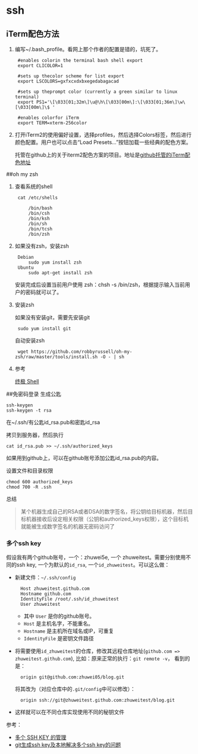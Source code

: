 # ssh

## iTerm配色方法

1. 编写~/.bash_profile。看网上那个作者的配置是错的，坑死了。

		#enables colorin the terminal bash shell export
		export CLICOLOR=1
		
		#sets up thecolor scheme for list export
		export LSCOLORS=gxfxcxdxbxegedabagacad
		
		#sets up theprompt color (currently a green similar to linux terminal)
		export PS1='\[\033[01;32m\]\u@\h\[\033[00m\]:\[\033[01;36m\]\w\[\033[00m\]\$ '
		
		#enables colorfor iTerm
		export TERM=xterm-256color
	
2. 打开iTerm2的使用偏好设置，选择profiles，然后选择Colors标签，然后进行颜色配置。用户也可以点击“Load Presets…”按钮加载一些经典的配色方案。

	托管在github上的关于iterm2配色方案的项目。地址是[github托管的iTerm配色地址](https://github.com/baskerville/iTerm-2-Color-Themes。)

##oh my zsh

1. 查看系统的shell

		cat /etc/shells
		
			/bin/bash
			/bin/csh
			/bin/ksh
			/bin/sh
			/bin/tcsh
			/bin/zsh
			
2. 如果没有zsh，安装zsh

		Debian
			sudo yum install zsh
		Ubuntu
			sudo apt-get install zsh
			
	安装完成后设置当前用户使用 zsh：chsh -s /bin/zsh，根据提示输入当前用户的密码就可以了。	
	
3. 安装zsh

	如果没有安装git，需要先安装git
		
		sudo yum install git
	
	自动安装zsh
	
		wget https://github.com/robbyrussell/oh-my-zsh/raw/master/tools/install.sh -O - | sh
		
		
4. 参考

	[终极 Shell](http://macshuo.com/?p=676)	

##免密码登录
生成公匙

	ssh-keygen
	ssh-keygen -t rsa 

在~/.ssh/有公匙id_rsa.pub和密匙id_rsa
	
拷贝到服务器，然后执行

	cat id_rsa.pub >> ~/.ssh/authorized_keys
	
如果用到github上，可以在github账号添加公匙id_rsa.pub的内容。


设置文件和目录权限

	chmod 600 authorized_keys
	chmod 700 -R .ssh  
	
总结

>某个机器生成自己的RSA或者DSA的数字签名，将公钥给目标机器，然后目标机器接收后设定相关权限（公钥和authorized_keys权限），这个目标机就能被生成数字签名的机器无密码访问了	

### 多个ssh key

假设我有两个github账号，一个：zhuwei5e, 一个 zhuweitest。需要分别使用不同的ssh key, 一个为默认的`id_rsa`, 一个`id_zhuweitest`。可以这么做：

* 新建文件：`~/.ssh/config`

		Host zhuweitest.github.com
		Hostname github.com
		IdentityFile /root/.ssh/id_zhuweitest
		User zhuweitest

	* 其中 `User` 是你的github账号。
	* `Host` 是主机名字，不能重名。
	* `Hostname` 是主机所在域名或IP，可重复
	* `IdentityFile` 是密钥文件路径

	
* 将需要使用`id_zhuweitest`的仓库，修改其远程仓库地址(`github.com => zhuweitest.github.com`), 比如：原来正常的执行：`git remote -v`， 看到的是：

		origin git@github.com:zhuwei05/blog.git

	将其改为（对应仓库中的`.git/config`中可以修改）：

		origin ssh://git@zhuweitest.github.com:zhuweitest/blog.git
		
* 这样就可以在不同仓库实现使用不同的秘钥文件

参考：

* [多个 SSH KEY 的管理](https://www.zybuluo.com/yangfch3/note/172120)
* [git生成ssh key及本地解决多个ssh key的问题](http://riny.net/2014/git-ssh-key/)